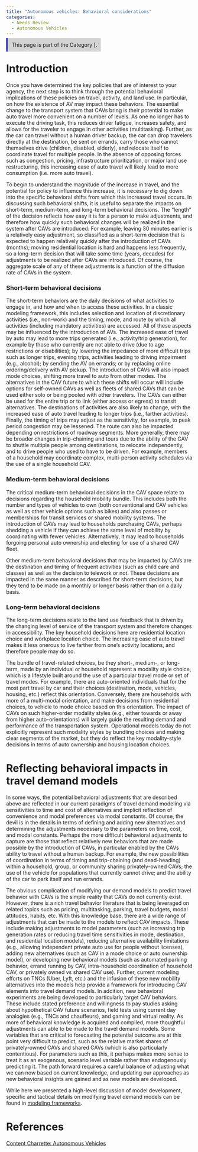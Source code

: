 ```yaml
---
title: "Autonomous vehicles: Behavioral considerations"
categories:
  - Needs Review
  - Autonomous Vehicles
---
```


<span style="background:lightgrey;padding:10px;border-left: thick double #0000aa;"> This page is part of the Category \[.</span>

Introduction
============

Once you have determined the key policies that are of interest to your agency, the next step is to think through the potential behavioral implications of these policies on travel, activity, and land use. In particular, on how the existence of AV may impact these behaviors. The essential change to the transport system that CAVs bring is their potential to make auto travel more convenient on a number of levels. As one no longer has to execute the driving task, this reduces driver fatigue, increases safety, and allows for the traveler to engage in other activities (multitasking). Further, as the car can travel without a human driver backup, the car can drop travelers directly at the destination, be sent on errands, carry those who cannot themselves drive (children, disabled, elderly), and relocate itself to coordinate travel for multiple people. In the absence of opposing forces such as congestion, pricing, infrastructure prioritization, or major land use restructuring, this increasing ease of auto travel will likely lead to more consumption (i.e. more auto travel).

To begin to understand the magnitude of the increase in travel, and the potential for policy to influence this increase, it is necessary to dig down into the specific behavioral shifts from which this increased travel occurs. In discussing such behavioral shifts, it is useful to separate the impacts on short-term, medium-term, and long-term behavioral decisions. The “length” of the decision reflects how easy it is for a person to make adjustments, and therefore how quickly such behavioral changes will be realized in the system after CAVs are introduced. For example, leaving 30 minutes earlier is a relatively easy adjustment, so classified as a short-term decision that is expected to happen relatively quickly after the introduction of CAVs (months); moving residential location is hard and happens less frequently, so a long-term decision that will take some time (years, decades) for adjustments to be realized after CAVs are introduced. Of course, the aggregate scale of any of these adjustments is a function of the diffusion rate of CAVs in the system.

### Short-term behavioral decisions

The short-term behaviors are the daily decisions of what activities to engage in, and how and when to access these activities. In a classic modeling framework, this includes selection and location of discretionary activities (i.e., non-work) and the timing, mode, and route by which all activities (including mandatory activities) are accessed. All of these aspects may be influenced by the introduction of AVs. The increased ease of travel by auto may lead to more trips generated (i.e., activity/trip generation), for example by those who currently are not able to drive (due to age restrictions or disabilities); by lowering the impedance of more difficult trips such as longer trips, evening trips, activities leading to driving impairment (e.g., alcohol); by sending the AV on errands; or by replacing online ordering/delivery with AV pickup. The introduction of CAVs will also impact mode choices, shifting more travel to auto from other modes. The alternatives in the CAV future to which these shifts will occur will include options for self-owned CAVs as well as fleets of shared CAVs that can be used either solo or being pooled with other travelers. The CAVs can either be used for the entire trip or to link (either access or egress) to transit alternatives. The destinations of activities are also likely to change, with the increased ease of auto travel leading to longer trips (i.e., farther activities). Finally, the timing of trips may adjust as the sensitivity, for example, to peak period congestion may be lessened. The route can also be impacted depending on restrictions of roadway segments. More generally, there may be broader changes in trip-chaining and tours due to the ability of the CAV to shuttle multiple people among destinations, to relocate independently, and to drive people who used to have to be driven. For example, members of a household may coordinate complex, multi-person activity schedules via the use of a single household CAV.

### Medium-term behavioral decisions

The critical medium-term behavioral decisions in the CAV space relate to decisions regarding the household mobility bundle. This includes both the number and types of vehicles to own (both conventional and CAV vehicles as well as other vehicle options such as bikes) and also passes or memberships for transit services or shared mobility systems. The introduction of CAVs may lead to households purchasing CAVs, perhaps shedding a vehicle if they can achieve the same level of mobility by coordinating with fewer vehicles. Alternatively, it may lead to households forgoing personal auto ownership and electing for use of a shared CAV fleet.

Other medium-term behavioral decisions that may be impacted by CAVs are the destination and timing of frequent activities (such as child care and classes) as well as the decision to telework or not. These decisions are impacted in the same manner as described for short-term decisions, but they tend to be made on a monthly or longer basis rather than on a daily basis.

### Long-term behavioral decisions

The long-term decisions relate to the land use feedback that is driven by the changing level of service of the transport system and therefore changes in accessibility. The key household decisions here are residential location choice and workplace location choice. The increasing ease of auto travel makes it less onerous to live farther from one’s activity locations, and therefore people may do so.

The bundle of travel-related choices, be they short-, medium-, or long-term, made by an individual or household represent a modality style choice, which is a lifestyle built around the use of a particular travel mode or set of travel modes. For example, there are auto-oriented individuals that for the most part travel by car and their choices (destination, mode, vehicles, housing, etc.) reflect this orientation. Conversely, there are households with more of a multi-modal orientation, and make decisions from residential choices, to vehicle to mode choice based on this orientation. The impact of CAVs on such higher-order modality styles (e.g., either towards or away from higher auto-orientations) will largely guide the resulting demand and performance of the transportation system. Operational models today do not explicitly represent such modality styles by bundling choices and making clear segments of the market, but they do reflect the key modality-style decisions in terms of auto ownership and housing location choices.

Reflecting behavioral impacts in travel demand models
=====================================================

In some ways, the potential behavioral adjustments that are described above are reflected in our current paradigms of travel demand modeling via sensitivities to time and cost of alternatives and implicit reflection of convenience and modal preferences via modal constants. Of course, the devil is in the details in terms of defining and adding new alternatives and determining the adjustments necessary to the parameters on time, cost, and modal constants. Perhaps the more difficult behavioral adjustments to capture are those that reflect relatively new behaviors that are made possible by the introduction of CAVs, in particular enabled by the CAVs ability to travel without a human backup. For example, the new possibilities of coordination in terms of timing and trip-chaining (and dead-heading) within a household, group, or community sharing privately-owned CAVs; the use of the vehicle for populations that currently cannot drive; and the ability of the car to park itself and run errands.

The obvious complication of modifying our demand models to predict travel behavior with CAVs is the simple reality that CAVs do not currently exist. However, there is a rich travel behavior literature that is being leveraged on related topics such as pricing, multitasking, parking, travel budgets, modal attitudes, habits, etc. With this knowledge base, there are a wide range of adjustments that can be made to the models to reflect CAV impacts. These include making adjustments to model parameters (such as increasing trip generation rates or reducing travel time sensitivities in mode, destination, and residential location models), reducing alternative availability limitations (e.g., allowing independent private auto use for people without licenses), adding new alternatives (such as CAV in a mode choice or auto ownership model), or developing new behavioral models (such as automated parking behavior, errand running by CAV, intra-household coordination of household CAV, or privately owned vs shared CAV use). Further, current modeling efforts on TNCs (Uber, Lyft, etc.) and the infusion of these new mobility alternatives into the models help provide a framework for introducing CAV elements into travel demand models. In addition, new behavioral experiments are being developed to particularly target CAV behaviors. These include stated preference and willingness to pay studies asking about hypothetical CAV future scenarios, field tests using current day analogies (e.g., TNCs and chauffeurs), and gaming and virtual reality. As more of behavioral knowledge is acquired and compiled, more thoughtful adjustments can able to be made to the travel demand models. Some variables that are critical to forecasting the potential outcome are at this point very difficult to predict, such as the relative market shares of privately-owned CAVs and shared CAVs (which is also particularly contentious). For parameters such as this, it perhaps makes more sense to treat it as an exogenous, scenario level variable rather than endogenously predicting it. The path forward requires a careful balance of adjusting what we can now based on current knowledge, and updating our approaches as new behavioral insights are gained and as new models are developed.

While here we presented a high-level discussion of model development, specific and tactical details on modifying travel demand models can be found in [modeling frameworks](Autonomous_vehicles_Modeling_frameworks).

References
==========

[Content Charrette: Autonomous Vehicles](Content_Charrette_Autonomous_Vehicles)


